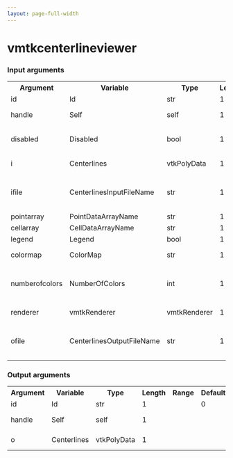 ```yaml
---
layout: page-full-width
---
```

<h1>vmtkcenterlineviewer</h1>
<h3>Input arguments</h3>
<table class="vmtkscripts">
<tr>
<th>Argument</th><th>Variable</th><th>Type</th><th>Length</th><th>Range</th><th>Default</th><th>Description</th>
</tr>
<tr><td>id</td><td>Id</td><td>str</td><td>1</td><td></td><td>0</td><td>script id</td>
</tr>
<tr><td>handle</td><td>Self</td><td>self</td><td>1</td><td></td><td></td><td>handle to self</td>
</tr>
<tr><td>disabled</td><td>Disabled</td><td>bool</td><td>1</td><td></td><td>0</td><td>disable execution and piping</td>
</tr>
<tr><td>i</td><td>Centerlines</td><td>vtkPolyData</td><td>1</td><td></td><td></td><td>the input surface</td>
</tr>
<tr><td>ifile</td><td>CenterlinesInputFileName</td><td>str</td><td>1</td><td></td><td></td><td>filename for the default Centerlines reader</td>
</tr>
<tr><td>pointarray</td><td>PointDataArrayName</td><td>str</td><td>1</td><td></td><td></td><td></td>
</tr>
<tr><td>cellarray</td><td>CellDataArrayName</td><td>str</td><td>1</td><td></td><td></td><td></td>
</tr>
<tr><td>legend</td><td>Legend</td><td>bool</td><td>1</td><td></td><td>1</td><td></td>
</tr>
<tr><td>colormap</td><td>ColorMap</td><td>str</td><td>1</td><td>["rainbow","blackbody","cooltowarm","grayscale"]</td><td>cooltowarm</td><td>choose the color map</td>
</tr>
<tr><td>numberofcolors</td><td>NumberOfColors</td><td>int</td><td>1</td><td></td><td>256</td><td>number of colors in the color map</td>
</tr>
<tr><td>renderer</td><td>vmtkRenderer</td><td>vmtkRenderer</td><td>1</td><td></td><td></td><td>external renderer</td>
</tr>
<tr><td>ofile</td><td>CenterlinesOutputFileName</td><td>str</td><td>1</td><td></td><td></td><td>filename for the default Centerlines writer</td>
</tr>
</table>
<h3>Output arguments</h3>
<table class="vmtkscripts">
<tr>
<th>Argument</th><th>Variable</th><th>Type</th><th>Length</th><th>Range</th><th>Default</th><th>Description</th>
</tr>
<tr><td>id</td><td>Id</td><td>str</td><td>1</td><td></td><td>0</td><td>script id</td>
</tr>
<tr><td>handle</td><td>Self</td><td>self</td><td>1</td><td></td><td></td><td>handle to self</td>
</tr>
<tr><td>o</td><td>Centerlines</td><td>vtkPolyData</td><td>1</td><td></td><td></td><td>the output centerlines</td>
</tr>
</table>

